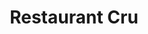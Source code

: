 ---
title: Restaurant Cru
description: SEO
resume:
  titre: Restaurant Cru
  court: SEO
identifiant:
slug:
ordre: 20
image: /img/cru-referencement.jpeg
i18n: fr
link:
  external: true
  url: http://www.restaurantcru.ca
---